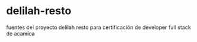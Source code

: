 # delilah-resto
fuentes del proyecto delilah resto para certificación de developer full stack de acamica
